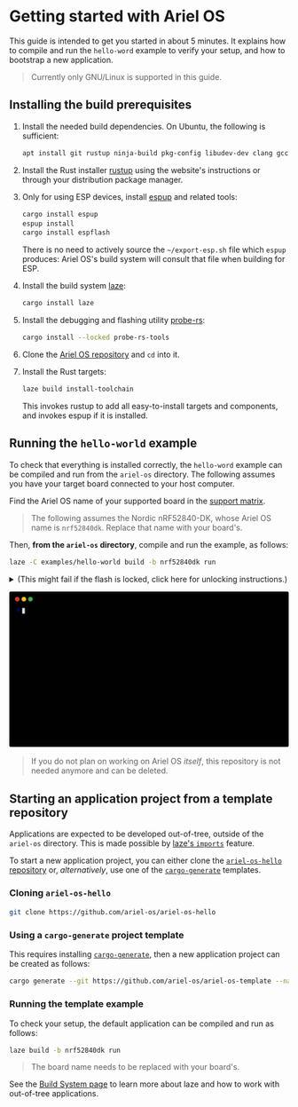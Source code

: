 # Getting started with Ariel OS

This guide is intended to get you started in about 5 minutes.
It explains how to compile and run the `hello-word` example to verify your setup, and how to bootstrap a new application.

> Currently only GNU/Linux is supported in this guide.

## Installing the build prerequisites

1. Install the needed build dependencies.
   On Ubuntu, the following is sufficient:

   <!-- gcc and curl are only required for espup, but it doesn't hurt to install those here. -->

    ```sh
    apt install git rustup ninja-build pkg-config libudev-dev clang gcc-arm-none-eabi gcc-riscv64-unknown-elf gcc curl
    ```

1. Install the Rust installer [rustup](https://rustup.rs/) using the website's instructions or through your distribution package manager.

1. Only for using ESP devices, install [espup](https://github.com/esp-rs/espup) and related tools:

   ```sh
   cargo install espup
   espup install
   cargo install espflash
   ```

   There is no need to actively source the `~/export-esp.sh` file which `espup` produces:
   Ariel OS's build system will consult that file when building for ESP.

1. Install the build system [laze](https://github.com/kaspar030/laze):

    ```sh
    cargo install laze
    ```

1. Install the debugging and flashing utility [probe-rs](https://github.com/probe-rs/probe-rs):

    ```sh
    cargo install --locked probe-rs-tools
    ```

1. Clone the [Ariel OS repository][ariel-os-repo] and `cd` into it.

1. Install the Rust targets:

    ```sh
    laze build install-toolchain
    ```

    This invokes rustup to add all easy-to-install targets and components,
    and invokes espup if it is installed.

## Running the `hello-world` example

To check that everything is installed correctly, the `hello-word` example can be compiled and run from the `ariel-os` directory.
The following assumes you have your target board connected to your host computer.

Find the Ariel OS name of your supported board in the [support matrix](./hardware_functionality_support.html).

> The following assumes the Nordic nRF52840-DK, whose Ariel OS name is `nrf52840dk`.
> Replace that name with your board's.

Then, **from the `ariel-os` directory**, compile and run the example, as follows:

```sh
laze -C examples/hello-world build -b nrf52840dk run
```

<details>
    <summary>(This might fail if the flash is locked, click here for unlocking instructions.)</summary>
This might fail due to a locked chip, e.g., on most nRF52840-DK boards that are fresh from the factory.
In that case, the above command throws an error that ends with something like this:

```sh
An operation could not be performed because it lacked the permission to do so: erase_all
```

The chip can be unlocked using this command:

```sh
laze -C examples/hello-world build -b nrf52840dk flash-erase-all
```
</details>

![Terminal screencast of compiling and flashing the hello-world example](./hello-world_render.svg)

> If you do not plan on working on Ariel OS *itself*, this repository is not needed anymore and can be deleted.

## Starting an application project from a template repository

Applications are expected to be developed out-of-tree, outside of the `ariel-os` directory.
This is made possible by [laze's `imports`][laze-imports-book] feature.

To start a new application project, you can either clone the [`ariel-os-hello` repository][ariel-os-hello-repo] or, *alternatively*, use one of the [`cargo-generate`][cargo-generate-repo] templates.

### Cloning `ariel-os-hello`

```sh
git clone https://github.com/ariel-os/ariel-os-hello
```

### Using a `cargo-generate` project template

This requires installing [`cargo-generate`][cargo-generate-repo], then a new application project can be created as follows:

```sh
cargo generate --git https://github.com/ariel-os/ariel-os-template --name <new-project-name>
```

### Running the template example

To check your setup, the default application can be compiled and run as follows:

```sh
laze build -b nrf52840dk run
```

> The board name needs to be replaced with your board's.

See the [Build System page](./build_system.md) to learn more about laze and how to work with out-of-tree applications.

[ariel-os-repo]: https://github.com/ariel-os/ariel-os
[ariel-os-hello-repo]: https://github.com/ariel-os/ariel-os-hello
[laze-imports-book]: https://kaspar030.github.io/laze/dev/reference/imports.html
[cargo-generate-repo]: https://github.com/cargo-generate/cargo-generate

